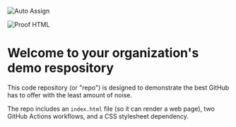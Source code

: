 ![Auto Assign](https://github.com/SPAconHTML-JS-PHP/demo-repository/actions/workflows/auto-assign.yml/badge.svg)

![Proof HTML](https://github.com/SPAconHTML-JS-PHP/demo-repository/actions/workflows/proof-html.yml/badge.svg)

# Welcome to your organization's demo respository
This code repository (or "repo") is designed to demonstrate the best GitHub has to offer with the least amount of noise.

The repo includes an `index.html` file (so it can render a web page), two GitHub Actions workflows, and a CSS stylesheet dependency.
